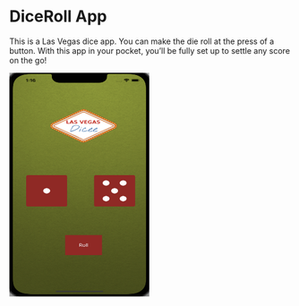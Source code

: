# DiceRoll App
This is a Las Vegas dice app. You can make the die roll at the press of a button.
With this app in your pocket, you’ll be fully set up to settle any score on the go!

<img src="appimage.png" width="250" height = "400" />
